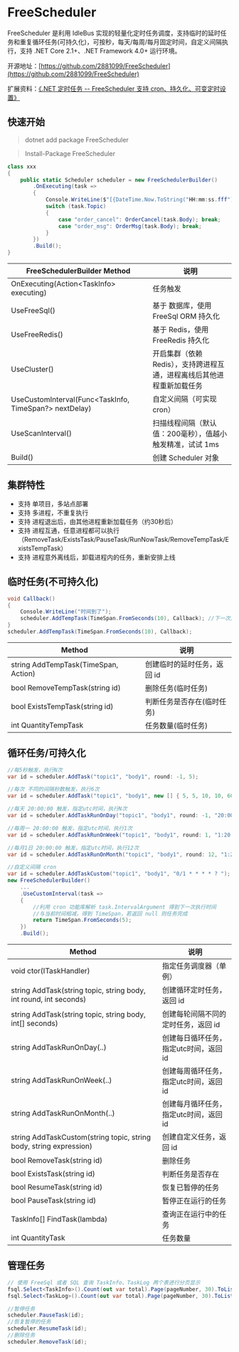 # FreeScheduler

FreeScheduler 是利用 IdleBus 实现的轻量化定时任务调度，支持临时的延时任务和重复循环任务(可持久化)，可按秒，每天/每周/每月固定时间，自定义间隔执行，支持 .NET Core 2.1+、.NET Framework 4.0+ 运行环境。

开源地址：[https://github.com/2881099/FreeScheduler](https://github.com/2881099/FreeScheduler)

扩展资料：[《.NET 定时任务 -- FreeScheduler 支持 cron、持久化、可变定时设置》](https://www.cnblogs.com/FreeSql/p/16623030.html)

## 快速开始

> dotnet add package FreeScheduler

> Install-Package FreeScheduler

```c#
class xxx
{
    public static Scheduler scheduler = new FreeSchedulerBuilder()
        .OnExecuting(task =>
        {
            Console.WriteLine($"[{DateTime.Now.ToString("HH:mm:ss.fff")}] {task.Topic} 被执行");
            switch (task.Topic)
            {
                case "order_cancel": OrderCancel(task.Body); break;
                case "order_msg": OrderMsg(task.Body); break;
            }
        })
        .Build();
}
```

| FreeSchedulerBuilder Method | 说明 |
| -- | -- |
| OnExecuting(Action\<TaskInfo\> executing) | 任务触发 |
| UseFreeSql() | 基于 数据库，使用 FreeSql ORM 持久化 |
| UseFreeRedis() | 基于 Redis，使用 FreeRedis 持久化 |
| UseCluster() | 开启集群（依赖 Redis），支持跨进程互通，进程离线后其他进程重新加载任务 |
| UseCustomInterval(Func\<TaskInfo, TimeSpan?\> nextDelay) | 自定义间隔（可实现 cron） |
| UseScanInterval() | 扫描线程间隔（默认值：200毫秒），值越小触发精准，试试 1ms |
| Build() | 创建 Scheduler 对象 |

## 集群特性

- 支持 单项目，多站点部署
- 支持 多进程，不重复执行
- 支持 进程退出后，由其他进程重新加载任务（约30秒后）
- 支持 进程互通，任意进程都可以执行（RemoveTask/ExistsTask/PauseTask/RunNowTask/RemoveTempTask/ExistsTempTask）
- 支持 进程意外离线后，卸载进程内的任务，重新安排上线

## 临时任务(不可持久化)

```c#
void Callback()
{
    Console.WriteLine("时间到了");
    scheduler.AddTempTask(TimeSpan.FromSeconds(10), Callback); //下一次定时
}
scheduler.AddTempTask(TimeSpan.FromSeconds(10), Callback);
```

| Method | 说明 |
| -- | -- |
| string AddTempTask(TimeSpan, Action) | 创建临时的延时任务，返回 id |
| bool RemoveTempTask(string id) | 删除任务(临时任务) |
| bool ExistsTempTask(string id) | 判断任务是否存在(临时任务) |
| int QuantityTempTask | 任务数量(临时任务) |

## 循环任务/可持久化

```c#
//每5秒触发，执行N次
var id = scheduler.AddTask("topic1", "body1", round: -1, 5);

//每次 不同的间隔秒数触发，执行6次
var id = scheduler.AddTask("topic1", "body1", new [] { 5, 5, 10, 10, 60, 60 });

//每天 20:00:00 触发，指定utc时间，执行N次
var id = scheduler.AddTaskRunOnDay("topic1", "body1", round: -1, "20:00:00");

//每周一 20:00:00 触发，指定utc时间，执行1次
var id = scheduler.AddTaskRunOnWeek("topic1", "body1", round: 1, "1:20:00:00");

//每月1日 20:00:00 触发，指定utc时间，执行12次
var id = scheduler.AddTaskRunOnMonth("topic1", "body1", round: 12, "1:20:00:00");

//自定义间隔 cron
var id = scheduler.AddTaskCustom("topic1", "body1", "0/1 * * * * ? ");
new FreeSchedulerBuilder()
    ...
    .UseCustomInterval(task =>
    {
        //利用 cron 功能库解析 task.IntervalArgument 得到下一次执行时间
        //与当前时间相减，得到 TimeSpan，若返回 null 则任务完成
        return TimeSpan.FromSeconds(5);
    })
    .Build();
```

| Method | 说明 |
| -- | -- |
| void ctor(ITaskHandler) | 指定任务调度器（单例） |
| string AddTask(string topic, string body, int round, int seconds) | 创建循环定时任务，返回 id |
| string AddTask(string topic, string body, int[] seconds) | 创建每轮间隔不同的定时任务，返回 id |
| string AddTaskRunOnDay(..) | 创建每日循环任务，指定utc时间，返回 id |
| string AddTaskRunOnWeek(..) | 创建每周循环任务，指定utc时间，返回 id |
| string AddTaskRunOnMonth(..) | 创建每月循环任务，指定utc时间，返回 id |
| string AddTaskCustom(string topic, string body, string expression) | 创建自定义任务，返回 id |
| bool RemoveTask(string id) | 删除任务 |
| bool ExistsTask(string id) | 判断任务是否存在 |
| bool ResumeTask(string id) | 恢复已暂停的任务 |
| bool PauseTask(string id) | 暂停正在运行的任务 |
| TaskInfo[] FindTask(lambda) | 查询正在运行中的任务 |
| int QuantityTask | 任务数量 |

## 管理任务

```c#
// 使用 FreeSql 或者 SQL 查询 TaskInfo、TaskLog 两个表进行分页显示
fsql.Select<TaskInfo>().Count(out var total).Page(pageNumber, 30).ToList();
fsql.Select<TaskLog>().Count(out var total).Page(pageNumber, 30).ToList();

//暂停任务
scheduler.PauseTask(id);
//恢复暂停的任务
scheduler.ResumeTask(id);
//删除任务
scheduler.RemoveTask(id);
```
